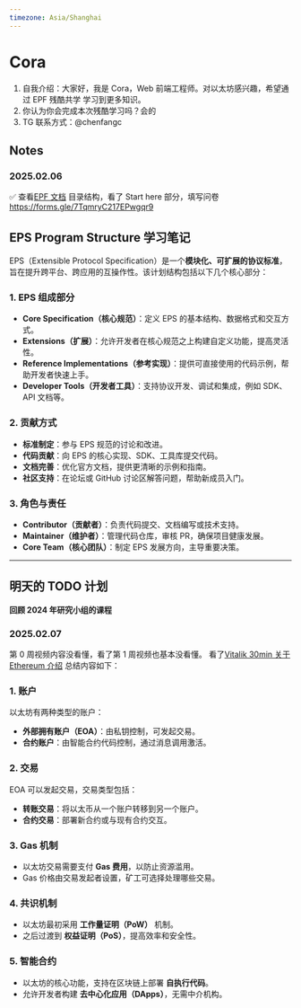 ```yaml
---
timezone: Asia/Shanghai
---
```


# Cora

1. 自我介绍：大家好，我是 Cora，Web 前端工程师。对以太坊感兴趣，希望通过 EPF 残酷共学 学习到更多知识。
2. 你认为你会完成本次残酷学习吗？会的
3. TG 联系方式：@chenfangc

## Notes

<!-- Content_START -->

### 2025.02.06

✅ 查看[EPF 文档](https://epf.wiki/#/) 目录结构，看了 Start here 部分，填写问卷 https://forms.gle/7TqmryC217EPwgqr9

## **EPS Program Structure 学习笔记**

EPS（Extensible Protocol Specification）是一个**模块化、可扩展的协议标准**，旨在提升跨平台、跨应用的互操作性。该计划结构包括以下几个核心部分：

### **1. EPS 组成部分**

- **Core Specification（核心规范）**：定义 EPS 的基本结构、数据格式和交互方式。
- **Extensions（扩展）**：允许开发者在核心规范之上构建自定义功能，提高灵活性。
- **Reference Implementations（参考实现）**：提供可直接使用的代码示例，帮助开发者快速上手。
- **Developer Tools（开发者工具）**：支持协议开发、调试和集成，例如 SDK、API 文档等。

### **2. 贡献方式**

- **标准制定**：参与 EPS 规范的讨论和改进。
- **代码贡献**：向 EPS 的核心实现、SDK、工具库提交代码。
- **文档完善**：优化官方文档，提供更清晰的示例和指南。
- **社区支持**：在论坛或 GitHub 讨论区解答问题，帮助新成员入门。

### **3. 角色与责任**

- **Contributor（贡献者）**：负责代码提交、文档编写或技术支持。
- **Maintainer（维护者）**：管理代码仓库，审核 PR，确保项目健康发展。
- **Core Team（核心团队）**：制定 EPS 发展方向，主导重要决策。

---

## **明天的 TODO 计划**

**回顾 2024 年研究小组的课程**

### 2025.02.07

第 0 周视频内容没看懂，看了第 1 周视频也基本没看懂。
看了[Vitalik 30min 关于 Ethereum 介绍](https://www.youtube.com/watch?v=UihMqcj-cqc&ab_channel=EthereumFoundation)
总结内容如下：

### 1. 账户

以太坊有两种类型的账户：

- **外部拥有账户（EOA）**：由私钥控制，可发起交易。
- **合约账户**：由智能合约代码控制，通过消息调用激活。

### 2. 交易

EOA 可以发起交易，交易类型包括：

- **转账交易**：将以太币从一个账户转移到另一个账户。
- **合约交易**：部署新合约或与现有合约交互。

### 3. Gas 机制

- 以太坊交易需要支付 **Gas 费用**，以防止资源滥用。
- Gas 价格由交易发起者设置，矿工可选择处理哪些交易。

### 4. 共识机制

- 以太坊最初采用 **工作量证明（PoW）** 机制。
- 之后过渡到 **权益证明（PoS）**，提高效率和安全性。

### 5. 智能合约

- 以太坊的核心功能，支持在区块链上部署 **自执行代码**。
- 允许开发者构建 **去中心化应用（DApps）**，无需中介机构。

<!-- Content_END -->
